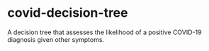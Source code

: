 # covid-decision-tree

A decision tree that assesses the likelihood of a positive COVID-19 diagnosis given other symptoms.
